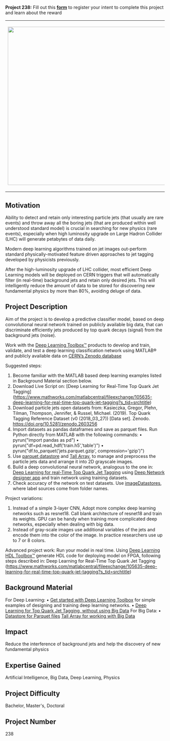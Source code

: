 **Project 238:** Fill out this <strong>[form](https://forms.office.com/Pages/ResponsePage.aspx?id=ETrdmUhDaESb3eUHKx3B5lOTzSa_A6lPqq2LJKzvpM5UMTBZRkc4UTRETjFERVRDWllQRE40OUFSQS4u)</strong> to  register your intent to complete this project and learn about the reward

<table>
<td><img src="https://gist.githubusercontent.com/robertogl/e0115dc303472a9cfd52bbbc8edb7665/raw/topQuark.png"  width=500 /></td>
<td><p><h1>Top Quark Detection with Deep Learning and Big Data</h1></p>
<p>Develop a predictive classifier model able to discriminate jets produced by top quark decays from the background jets</p>
</table>

## Motivation

Ability to detect and retain only interesting particle jets (that usually are rare events) and throw away all the boring jets (that are produced within well understood standard model) is crucial in searching for new physics (rare events), especially when high luminosity upgrade on Large Hadron Collider (LHC) will generate petabytes of data daily. 

 Modern deep learning algorithms trained on jet images out-perform standard physically-motivated feature driven approaches to jet tagging developed by physicists previously.
 
After the high-luminosity upgrade of LHC collider, most efficient Deep Learning models will be deployed on CERN triggers that will automatically filter (in real-time) background jets and retain only desired jets. This will intelligently reduce the amount of data to be stored for discovering new fundamental physics by more than 80%, avoiding deluge of data. 


## Project Description

Aim of the project is to develop a predictive classifier model, based on deep convolutional neural network trained on publicly available big data, that can discriminate efficiently jets produced by top quark decays (signal) from the background jets (noise). 

Work with the [Deep Learning Toolbox™](https://www.mathworks.com/products/deep-learning.html) products to develop and train, validate, and test a deep learning classification network using MATLAB® and publicly available data on [CERN’s Zenodo database](https://zenodo.org/record/2603256#.Y20xysvMLmE)
 
Suggested steps: 

1.	Become familiar with the MATLAB based deep learning examples listed in Background Material section below. 
2.	Download Live Script on: [Deep Learning for Real-Time Top Quark Jet Tagging] (https://www.mathworks.com/matlabcentral/fileexchange/105635-deep-learning-for-real-time-top-quark-jet-tagging?s_tid=srchtitle)
3.	Download particle jets open datasets from: Kasieczka, Gregor, Plehn, Tilman, Thompson, Jennifer, &amp; Russel, Michael. (2019). Top Quark Tagging Reference Dataset (v0 (2018_03_27)) [Data set]. Zenodo. https://doi.org/10.5281/zenodo.2603256
4.	Import datasets as pandas dataframes and save as parquet files.
Run Python directly from MATLAB with the following commands:
•	pyrun(&quot;import pandas as pd&quot;) 
•	pyrun(&quot;df=pd.read_hdf('train.h5','table')&quot;)
•	pyrun(&quot;df.to_parquet('jets.parquet.gzip', compression='gzip')&quot;)
5.	Use [parquet datastore]( https://www.mathworks.com/help/matlab/ref/matlab.io.datastore.parquetdatastore.html) and [Tall Array](https://www.mathworks.com/help/matlab/tall-arrays.html), to manage and preprocess the particle jets data and arrange it into 2D grayscale images. 
6.	Build a deep convolutional neural network, analogous to the one in: [Deep Learning for real-Time Top Quark Jet Tagging](https://www.mathworks.com/matlabcentral/fileexchange/105635-deep-learning-for-real-time-top-quark-jet-tagging?s_tid=srchtitle)  using [Deep Network designer app](https://www.mathworks.com/help/deeplearning/ref/deepnetworkdesigner-app.html) and train network using training datasets.
7.	Check accuracy of the network on test datasets. Use [imageDatastores](https://www.mathworks.com/help/matlab/ref/matlab.io.datastore.imagedatastore.html), where label sources come from folder names.


Project variations: 
1.	Instead of a simple 3-layer CNN, Adopt more complex deep learning networks such as resnet18. Call blank architecture of resnet18 and train its weights. GPU can be handy when training more complicated deep networks, especially when dealing with  big data. 
2.	Instead of gray-scale images use additional variables of the jets and encode them into the color of the image. In practice researchers use up to 7 or 8 colors.
 
Advanced project work: 
Run your model in real time. Using [Deep Learning HDL Toolbox™](https://www.mathworks.com/products/deep-learning-hdl.html) generate HDL code for deploying model on FPGA, following steps described in: Deep Learning for Real-Time Top Quark Jet Tagging (https://www.mathworks.com/matlabcentral/fileexchange/105635-deep-learning-for-real-time-top-quark-jet-tagging?s_tid=srchtitle)


## Background Material

For Deep Learning:
•	[Get started with Deep Learning Toolbox](https://www.mathworks.com/help/deeplearning/examples.html?category=getting-started-with-deep-learning-toolbox&exampleproduct=all&s_tid=CRUX_lftnav) for simple examples of designing and training deep learning networks. 
•	[Deep Learning for Top Quark Jet Tagging, without using Big Data](https://www.mathworks.com/matlabcentral/fileexchange/105635-deep-learning-for-real-time-top-quark-jet-tagging?s_tid=srchtitle) 
For Big Data:
•	[Datastore for Parquet files](https://www.mathworks.com/help/matlab/ref/matlab.io.datastore.parquetdatastore.html) 
[Tall Array for working with Big Data](https://www.mathworks.com/help/matlab/ref/tall.tall.html) 


## Impact

Reduce the interference of background jets and help the discovery of new fundamental physics

## Expertise Gained 

Artificial Intelligence, Big Data, Deep Learning, Physics 


## Project Difficulty

Bachelor, Master's, Doctoral

## Project Number

238